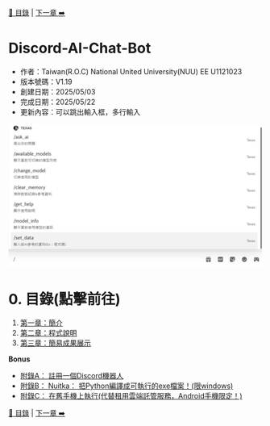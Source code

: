 [📖 目錄](README.md) | [下一章 ➡️](第一章.md)
# **Discord-AI-Chat-Bot**
- 作者：Taiwan(R.O.C) National United University(NUU) EE U1121023
- 版本號碼：V1.19
- 創建日期：2025/05/03
- 完成日期：2025/05/22
- 更新內容：可以跳出輸入框，多行輸入

![展示圖](pictures/README_01.jpg)

# **0. 目錄(點擊前往)**
1. [第一章：簡介](第一章.md)
2. [第二章：程式說明](第二章.md)
3. [第三章：簡易成果展示](第三章.md)

**Bonus**
-  [附錄A： 註冊一個Discord機器人](附錄A.md)
-  [附錄B： Nuitka： 把Python編譯成可執行的exe檔案！(限windows)](附錄B.md)
-  [附錄C： 在舊手機上執行(代替租用雲端託管服務，Android手機限定！)](附錄C.md)

[📖 目錄](README.md) | [下一章 ➡️](第一章.md)
